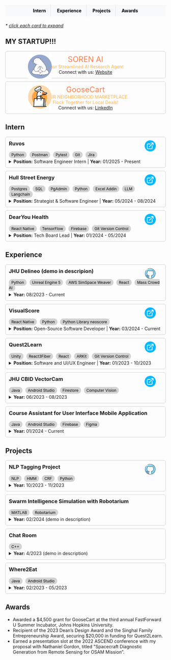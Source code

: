 <style>
.experience-card {
  border: 1px solid #ccc;
  border-radius: 5px;
  padding: 10px;
  margin-bottom: 10px;
  cursor: pointer; /* Add cursor pointer to indicate clickable */
  transition: transform 0.3s ease; /* Add transition for smooth animation */
  position: relative;
}

.experience-card:hover {
  transform: scale(1.05); /* Enlarge the card on hover */
}

.experience-card h3 {
  margin-top: 0;
}

.experience-card p {
  margin: 5px 0;
}

.experience-card ul {
  margin-top: 5px;
  margin-bottom: 5px;
}

.experience-card li {
  margin-left: 20px;
}

.experience-card .skills {
  margin-top: 5px;
}

.experience-card .skills span {
  background-color: #D3D3D3;
  color: #000000;
  padding: 3px 8px;
  border-radius: 10px;
  margin-right: 5px;
  font-size: 12px;
}

.external-link {
  position: absolute;
  top: 10px;
  right: 30px;
  width: 35px;
  height: 35px;
  cursor: pointer;
}
.goosecart-logo {
  position: absolute;
  top: 10px;
  left: 70px;
  width: 75px;
  height: 75px;
  cursor: pointer;
}
</style>

<script>
// JavaScript to toggle expand/collapse when clicking on the card title
document.addEventListener("DOMContentLoaded", function() {
  var cards = document.querySelectorAll('.experience-card');
  cards.forEach(function(card) {
    var title = card.querySelector('h3');
    var details = card.querySelector('details');
    title.addEventListener('click', function() {
      details.open = !details.open;
    });
  });
});
</script>

<!-- <div>
<a href="https://www.jingman-wang.com/en/about/#skills" class="external-link" target="_blank"> check Michelle's skills
</a>
</div> -->

<div style="background-color: #f8f9fa; padding: 10px 0; text-align: center; margin-bottom: 20px;">
  <a href="#intern" style="padding: 10px 15px; text-decoration: none; color: black; font-weight: bold; border-right: 1px solid #dee2e6;">Intern</a>
  <a href="#experience" style="padding: 10px 15px; text-decoration: none; color: black; font-weight: bold; border-right: 1px solid #dee2e6;">Experience</a>
  <a href="#projects" style="padding: 10px 15px; text-decoration: none; color: black; font-weight: bold; border-right: 1px solid #dee2e6;">Projects</a>
  <a href="#awards" style="padding: 10px 15px; text-decoration: none; color: black; font-weight: bold;">Awards</a>
</div>

_* <u>click each card to expand_</u>

## <div id="startup">MY STARTUP!!!</div>
<div class="experience-card" id="project11">
  <a href="https://shawnjsk1.wixsite.com/sorenai" class="goosecart-logo" target="_blank">
      <img src="rounded_sorenai.png" />
  </a>  
  <div style="text-align: center;">
    <div style="font-size: 24px; color: #ff7f50">SOREN AI</div>
    <div style="font-size: 14px; color: #ffb347;">Your Streamlined AI Research Agent</div>
    <div style="font-size: 14px;">
      Connect with us:
      <a href="https://shawnjsk1.wixsite.com/sorenai" class="connection-link" target="_blank">Website</a>
    </div>
  </div>
</div>
<div class="experience-card" id="project1">
  <a href="https://www.goose-cart.com/" class="goosecart-logo" target="_blank">
      <img src="rounded_goosecart.png" />
  </a>
  <div style="text-align: center;">
    <!-- goosecart with light orange color and centered -->
    <div style="font-size: 24px; color: #ff7f50">GooseCart</div>
    <div style="font-size: 14px; color: #ffb347;">YOUR NEIGHBORHOOD MARKETPLACE</div>
    <div style="font-size: 14px; color: #ffb347;">Flock Together for Local Deals!</div>
    <div style="font-size: 14px;">
      Connect with us:
      <!-- <a href="https://www.goose-cart.com/" class="connection-link" target="_blank">Website</a> -->
       <!-- |  -->
      <a href="https://www.linkedin.com/company/goosecart/" class="connection-link" target="_blank"> LinkedIn</a>
    </div>
  </div>
</div>

## <div id="intern">Intern</div>
<div class="experience-card" id="project10">
  <h3>Ruvos</h3>
  <a href="https://www.ruvos.com/" class="external-link" target="_blank">
    <img src="ext_link_icon.png" />
  </a>
  <p class="skills">
    <span>Python</span>
    <span>Postman</span>
    <span>Pytest</span>
    <span>Git</span>
    <span>Jira</span>
  </p>
  <details>
    <summary><strong>Position:</strong> Software Engineer Intern | <strong>Year:</strong> 01/2025 - Present</summary>
    <ul>
      <li>Automated data retrieval and integration processes by developing Python-based web crawlers and utilizing API calls (Postman) to fetch and map health datasets, reducing manual data handling by 40%.</li>
      <li>Conducted testing using Selenium and Pytest, increasing test coverage by 30% and reducing production bugs by 20%.</li>
      <li>Utilized Jira for agile project management, bug tracking, and sprint planning, leveraging Confluence for documentation.</li>
    </ul>
  </details>
</div>
<div class="experience-card" id="project9">
  <h3>Hull Street Energy</h3>
  <a href="https://hullstreetenergy.com/" class="external-link" target="_blank">
    <img src="ext_link_icon.png" />
  </a>
  <p class="skills">
    <span>Postgres</span>
    <span>SQL</span>
    <span>PgAdmin</span>
    <span>Python</span>
    <span>Excel Addin</span>
    <span>LLM</span>
    <span>Langchain</span>
  </p>
  <details>
    <summary><strong>Position:</strong> Strategist & Software Engineer | <strong>Year:</strong> 05/2024 - 08/2024</summary>
    <ul>
      <li>Created and maintained a comprehensive database and server for gas and power markets, aggregating key data such as trade contracts and ICE/Platts data. Built applications and Excel add-ins to visualize and analyze these datasets, supporting strategic decision-making.</li>
      <li>Strategically managed operational variables of power plants, including heat rate, ramp rate, and state variables (hot, warm, cold), to maximize gross margins. Leveraged quantitative analysis and Hull Street Energy’s extensive expertise in both renewable and fossil fuel power generation.</li>
      <li>Spearheaded the development of a personalized large language model assistant using AI and NLP, integrated with a proprietary database. This innovative tool provided customized insights and enhanced the analytical capabilities of the energy sector.</li>
    </ul>
  </details>
</div>

<div class="experience-card" id="project1">
  <h3>DearYou Health</h3>
  <a href="https://www.dearyouhealth.org/" class="external-link" target="_blank">
    <img src="ext_link_icon.png" />
  </a>
  <p class="skills">
    <span>React Native</span>
    <span>TensorFlow</span>
    <span>Firebase</span>
    <span>Git Version Control</span>
  </p>
  <details>
    <summary><strong>Position:</strong> Tech Board Lead | <strong>Year:</strong> 01/2024 - 05/2024</summary>
    <!-- Your detailed content for Project Name 1 goes here -->
    <p><strong>Overview:</strong> DearYou Health is a youth-powered nonprofit dedicated to providing culturally-competent mental health support to underrepresented high school and college students, bridging connections to various therapy modalities and fostering an inclusive environment for prioritizing well-being.</p>
    <p><strong>Key Contributions:</strong></p>
    <ul>
      <li>Cross-Platform Compatibility: Spearheaded the tech team in utilizing React Native to ensure seamless user experience across various devices.</li>
      <li>AI-Driven Matching Algorithm: Implemented a sophisticated AI algorithm utilizing TensorFlow for precise matching of students with suitable counselors/therapists. This involved intricate neural network design and parameter fine-tuning to achieve exceptional accuracy and efficiency.</li>
      <li>Enhanced Functionality: Integrated Firebase for secure user authentication and data storage. Incorporated third-party APIs to verify therapist credentials, ensuring user safety and enhancing app functionality.</li>
    </ul>
  </details>
</div>

## <div id="experience">Experience</div>

<div class="experience-card" id="project3">
  <h3>JHU Delineo (demo in descripion)</h3>
  <a href="https://github.com/Delineo-Disease-Modeling" class="external-link" target="_blank">
    <img src="github_icon.png" />
  </a>
  <p class="skills">
    <span>Python</span>
    <span>Unreal Engine 5</span>
    <span>AWS SimSpace Weaver</span>
    <span>React</span>
    <span>Mass Crowd AI</span>
  </p>
  <details>
    <summary><strong>Year:</strong> 08/2023 - Current</summary>
    <!-- Your detailed content for Project Name 1 goes here -->
    <p><strong>Overview:</strong> The Delineo Disease Modeling Project aims to revolutionize infectious disease spread modeling by creating a massively parallel, scalable system. Our goal is to assess the impact of non-pharmaceutical interventions (NPIs) and events on disease spread, envisioning populations in highly localized "modules" comprising people, dwellings, and community spaces.</p>
    <p><strong>Key Contributions:</strong></p>
    <ul>
      <li>Designed and integrated features in the new algorithm enabling the retrieval of disease information and real-time tracking of disease timelines for newly infected individuals, enhancing the accuracy and reducing the simulation time by 20%.</li>
      <li>Collaborated with AWS to integrate Mass Crowd AI for simulating crowd movement and infection patterns in airports on UE5, enhancing disease spread modeling accuracy.</li>
      <li>Utilized AWS SimSpace Weaver and the social force model to run and visualize a spatial simulation of approximately 240,000
      entities moving between facilities and simulating the spread of disease.</li>
      <li>Developed the "Intervention Manager" module, allowing users to define and apply interventions within simulations, utilizing Python for backend logic and React for frontend implementation.</li>
    </ul>
    <p>This is a demo of the airport simulation working with AWS.</p>
    <video controls width="300">
      <source src="predefined_path_spawn.mp4" type="video/mp4">
    </video>
  </details>
</div>

<div class="experience-card" id="project1">
  <h3>VisualScore</h3>
  <a href="https://visual-score.com/" class="external-link" target="_blank">
    <img src="ext_link_icon.png" />
  </a>
  <p class="skills">
    <span>React Native</span>
    <span>Python</span>
    <span>Python Library neoscore</span>
  </p>
  <details>
    <summary><strong>Position:</strong> Open-Source Software Developer | <strong>Year:</strong> 03/2024 - Current</summary>
    <!-- Your detailed content for Project Name 1 goes here -->
    <p><strong>Overview:</strong> In collaboration with OSPO's FOSSProF and supported by the Peabody Launch Grant, VisualScore is an innovative open-source project aimed at revolutionizing digital sheet music creation. This project leverages the neoscore Python library to offer composers unprecedented flexibility and ease in creating digital scores through an intuitive drag-and-drop interface.</p>
  
  </details>
</div>

<div class="experience-card" id="project2">
  <h3>Quest2Learn</h3>
  <a href="https://www.q2l.app/" class="external-link" target="_blank">
    <img src="ext_link_icon.png" />
  </a>
  <p class="skills">
    <span>Unity</span>
    <span>React3Fiber</span>
    <span>React</span>
    <span>ARKit</span>
    <span>Git Version Control</span>
  </p>
  <details>
    <summary><strong>Position:</strong> Software and UI/UX Engineer | <strong>Year:</strong> 01/2023 - 10/2023</summary>
    <!-- Your detailed content for Project Name 1 goes here -->
    <p><strong>Overview:</strong> Quest2Learn revolutionizes science education by transforming any environment into an immersive laboratory through augmented reality.</p>
    <p><strong>Key Contributions:</strong></p>
    <ul>
      <li>Cutting-Edge Technologies: Utilized Unity and React3Fiber to create immersive AR environments with hyperrealistic 3D model construction and interactive functionalities.</li>
      <li>University Collaboration: Collaborated with CUHK University in Hong Kong to design user-centered modules, combining React for frontend development and Unity for interactive simulations.</li>
      <li>Enhanced User Satisfaction: Resulted in a significant 15% improvement in user satisfaction through the seamless integration of technology and user-centered design principles.</li>
    </ul>
    <p><strong>Testing and Optimization:</strong></p>
    <ul>
      <li>Conducted comprehensive unit, system, and usability testing to ensure app functionality and optimization.</li>
      <li>Gathered insights through user interviews, refining the user experience to achieve maximum engagement and satisfaction.</li>
    </ul>
  </details>
</div>



<div class="experience-card" id="project4">
  <h3>JHU CBID VectorCam</h3>
  <a href="https://cbidvectorcam.wordpress.com/" class="external-link" target="_blank">
    <img src="ext_link_icon.png" />
  </a>
  <p class="skills">
    <span>Java</span>
    <span>Android Studio</span>
    <span>Firestore</span>
    <span>Computer Vision</span>
  </p>
  <details>
    <summary><strong>Year:</strong> 06/2023 - 08/2023</summary>
    <!-- Your detailed content for Project Name 1 goes here -->
    <p><strong>Overview:</strong> A portable, easy-to-use field tool that allows entomologists to accurately speciate different mosquito species to help malaria intervention efforts.</p>
    <p><strong>Key Contributions:</strong></p>
    <ul>
      <li>Developed an Android app for vector surveillance, providing vector control in malaria prevention and elimination in sub-Saharan Africa. Leveraged Java and Android Studio to improve mosquito classification accuracy.</li>
      <li>Engineered a robust Firebase-based data transmission system, ensuring secure and efficient transfer of user-generated mosquito data to the cloud, with offline functionality for data integrity in challenging conditions.</li>
      <li>Implemented advanced image processing and computer vision technique (YOLO - you only look once) for rapid mosquito analysis, resulting in a remarkable 40% accuracy improvement.</li>
    </ul>
  </details>
</div>

<div class="experience-card" id="project_work">
  <h3>Course Assistant for User Interface Mobile Application</h3>
  <p class="skills">
    <span>Java</span>
    <span>Android Studio</span>
    <span>Firebase</span>
    <span>Figma</span>
  </p>
  <details>
    <summary><strong>Year:</strong> 01/2024 - Current</summary>
    <!-- Your detailed content for Project Name 1 goes here -->
    <p><strong>Overview:</strong> Debugging code for students, conducting UI/UX research, hosting office hours for student support, and participating in educational team meetings to enhance the learning experience.</p>
  </details>
</div>

## <div id="projects">Projects</div>



<div class="experience-card" id="project5">
  <h3>NLP Tagging Project</h3>
  <a href="https://github.com/michellewww/NLP-HW6-Tagging" class="external-link" target="_blank">
    <img src="github_icon.png" />
  </a>
  <p class="skills">
    <span>NLP</span>
    <span>HMM</span>
    <span>CRF</span>
    <span>Python</span>
  </p>
  <details>
    <summary><strong>Year:</strong> 10/2023 - 11/2023</summary>
    <!-- Your detailed content for Project Name 1 goes here -->
    <p><strong>Overview:</strong> Attained over 95% accuracy in tag prediction utilizing taggers based on HMM and CRF, incorporating a biRNN for context feature extraction.</p>
  </details>
</div>

<div class="experience-card" id="project8">
  <h3> Swarm Intelligence Simulation with Robotarium</h3>
  <p class="skills">
    <span>MATLAB</span>
    <span>Robotarium</span>
  </p>
  <details>
    <summary><strong>Year:</strong> 02/2024 (demo in description)</summary>
    <p><strong>Overview:</strong> 
    The Swarm Intelligence Simulation Project focuses on the simulation of complex swarm behaviors among robots, leveraging MATLAB and the Robotarium toolkit. It explores the intricate dynamics of repulsion, orientation, and attraction within artificial swarm intelligence systems.
    </p>
    <video controls width="300">
      <source src="robotarium.mov" type="video/mp4">
    </video>
  </details>
</div>

<div class="experience-card" id="project6">
  <h3>Chat Room</h3>
  <p class="skills">
    <span>C++</span>
  </p>
  <details>
    <summary><strong>Year:</strong> 4/2023 (demo in description)</summary>
    <!-- Your detailed content for Project Name 1 goes here -->
    <p><strong>Overview:</strong> The chat client program delivers real-time, synchronous communication through TCP/IP protocol, ensuring robust and efficient message exchanges. Advanced synchronization techniques, including mutexes, guard objects, and semaphores, are employed to maintain harmony between multiple threads.</p>
    <img src="chatroom.png" alt="chatroom demonstration">
  </details>
</div>

<div class="experience-card" id="project7">
  <h3>Where2Eat</h3>
  <p class="skills">
    <span>Java</span>
    <span>Android Studio</span>
  </p>
  <details>
    <summary><strong>Year:</strong> 02/2023 - 05/2023</summary>
    <p><strong>Overview:</strong> 
    <ul>
      <li>Streamlines group meal planning by recommending dining spots based on collective preferences, eliminating repetitive communication.</li>
      <li>Utilizes advanced analysis of individual preferences within any group (friends, colleagues) to ensure an optimal dining experience for all.</li>
    </ul>    
    </p>
  </details>
</div>




## <div id="awards">Awards</div>
<ul>
  <li>Awarded a $4,500 grant for GooseCart at the third annual FastForward U Summer Incubator, Johns Hopkins University.
  </li>
  <li>Recipient of the 2023 Dean’s Design Award and the Singhal Family Entrepreneurship Award, securing $20,000 in funding for Quest2Learn.</li>
  <li>Earned a presentation slot at the 2022 ASCEND conference with my proposal with Nathaniel Gordon, titled "Spacecraft Diagnostic Generation from Remote Sensing for OSAM Mission”.</li>
</ul>
